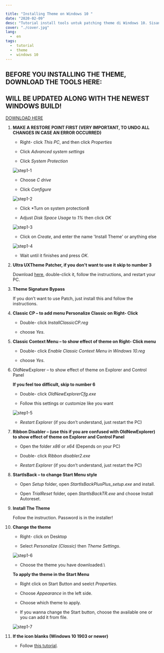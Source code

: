 ```yaml
---

title: "Installing Theme on Windows 10 "
date: "2020-02-09"
desc: "Tutorial install tools untuk patching theme di Windows 10. Sisanya kata kata pengganti biar card elementnya ga ngebug ok oce."
cover: "./cover.jpg"
lang:
  -  en
tags:
  -  tutorial
  -  theme
  -  windows 10
---
```


## BEFORE YOU INSTALLING THE THEME, DOWNLOAD THE TOOLS HERE:
## WILL BE UPDATED ALONG WITH THE NEWEST WINDOWS BUILD!

<a href="http://bit.ly/2PpJWbq" class="btn"><span class="name">DOWNLOAD HERE</span></a>

1. **MAKE A RESTORE POINT FIRST (VERY IMPORTANT, TO UNDO ALL CHANGES IN CASE AN ERROR OCCURRED)**

    - Right- click *This PC*, and then click *Properties*

    - Click *Advanced system settings*

    - Click *System Protection*

   ![step1-1](./001.jpg)

    - Choose *C drive*

    - Click *Configure*

   ![step1-2](./002.jpg)

    - Click *Turn on system protection8

    - Adjust *Disk Space Usage* to *1%* then click *OK*

   ![step1-3](./003.jpg)

   - Click on *Create*, and enter the name 'Install Theme' or anything else
   
   ![step1-4](./004.jpg)

   - Wait until it finishes and press *OK*.

2. **Ultra UXTheme Patcher, if you don't want to use it skip to number 3**

    Download [here](https://www.syssel.net/hoefs/software_uxtheme.php?lang=en), double-click it, follow the instructions, and restart your PC.

3. **Theme Signature Bypass**

    If you don’t want to use Patch, just install this and follow the instructions.

4. **Classic CP – to add menu Personalize Classic on Right- Click**

    - Double- click *InstallClassicCP.reg*

    - choose *Yes*.

5. **Classic Context Menu – to show effect of theme on Right- Click menu**

    - Double- click *Enable Classic Context Menu in Windows 10.reg*

    - choose *Yes*.

6. OldNewExplorer – to show effect of theme on Explorer and Control Panel

   **If you feel too difficult, skip to number 6**

    - Double- click *OldNewExplorerCfg.exe*

    - Follow this settings or customize like you want

   ![step1-5](./005.jpg)

    - *Restart Explorer* (if you don’t understand, just restart the PC)

7. **Ribbon Disabler – (use this if you are confused with OldNewExplorer) to show effect of theme on Explorer and Control Panel**

    - Open the folder *x86* or *x64* (Depends on your PC)

    - Double- click *Ribbon disabler2.exe*

    - *Restart Explorer* (if you don’t understand, just restart the PC)

8. **StartIsBack – to change Start Menu style**

    - Open *Setup* folder, open *StartIsBackPlusPlus_setup.exe* and install.

    - Open *TrialReset* folder, open *StartIsBackTR.exe* and choose Install Autoreset.

9. **Install The Theme**

    Follow the instruction. Password is in the installer!

10. **Change the theme**

    - Right- click on Desktop

    - Select *Personalize (Classic)* then *Theme Settings*.

    ![step1-6](./006.jpg)

    - Choose the theme you have downloaded.\

    **To apply the theme in the Start Menu**
    
    - Right click on Start Button and seelct *Properties.*
   
    - Choose *Appearance* in the left side.
   
    - Choose which theme to apply.
   
    - If you wanna change the Start button, choose the available one or you can add it from file.
    
    ![step1-7](./007.jpg)

11. **If the icon blanks (Windows 10 1903 or newer)**

    - Follow [this tutorial](https://elzexd.github.io/releases/en/owo-patching/).
